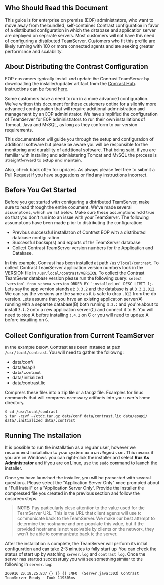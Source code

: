 <!--
title: "Configuring Contrast as a Distributed Deployment"
description: "Instructions for configuring TeamServer in a distributed fashion by separating the application/container from the database."
tags: "EOP distributed configuration database scalability"
-->

## Who Should Read this Document
This guide is for enterprise on premise (EOP) administrators, who want to move away from the bundled, self-contained Contrast configuration in favor of a distributed configuration in which the database and application server are deployed on separate servers. Most customers will not have this need of configuring a distributed TeamServer. Customers who fit this profile are likely running with 100 or more connected agents and are seeking greater performance and scalability. 

## About Distributing the Contrast Configuration
EOP customers typically install and update the Contrast TeamServer by downloading the installer/updater artifact from the [Contrast Hub](https://hub.contrastsecurity.com). Instructions can be found [here](admin_tsinstall.html#install).

Some customers have a need to run in a more advanced configuration. We've written this document for those customers opting for a slightly more advanced configuration that will require additional administration and management by an EOP administrator. We have simplified the configuration of TeamServer for EOP administrators to run their own installations of Tomcat, Java and MySQL, as long as they conform to our version requirements.

This documentation will guide you through the setup and configuration of additional software but please be aware you will be responsible for the monitoring and durability of additional software.  That being said, if you are familiar with installing and administering Tomcat and MySQL the process is straightforward to setup and maintain.

Also, check back often for updates. As always please feel free to submit a Pull Request if you have suggestions or find any instructions incorrect.   

## Before You Get Started
Before you get started with configuring a distributed TeamServer, make sure to read through the entire document. We've made several assumptions, which we list below. Make sure these assumptions hold true so that you don't run into an issue with your TeamServer. The following assumptions have been made prior to distributing the configuration:

* Previous successful installation of Contrast EOP with a distributed database configuration.
* Successful backup(s) and exports of the TeamServer database.
* Collect Contrast TeamServer version numbers for the Application and Database. 

In this example, Contrast has been installed at path `/usr/local/contrast`. To collect Contrast TeamServer application version numbers look in the VERSION file in `/usr/local/contrast/VERSION`. To collect the Contrast TeamSever database version please run the following query: ``select `version` from schema_version ORDER BY `installed_on` DESC LIMIT 1;``. Lets say the app version stands at: `3.3.2` and the database is at `3.3.2.012`. We can say the versions are the same as it is safe to drop `.012` from the db version. Lets assume that you have an existing application server(A) running with a separate database(B) both running `3.3.2` and you're about to install `3.4.2` onto a new application server(C) and connect it to B. You will need to stop A before installing `3.4.2` on C or you will need to update A before installing on C.  

## Collect Configuration from Current TeamServer
In the example below, Contrast has been installed at path `/usr/local/contrast`.  You will need to gather the following:
* data/conf/
* data/esapi/
* data/.contrast
* data/.initialized
* data/contrast.lic

Compress these files into a zip file or a tar.gz file. Examples for linux commands that will compress necessary artifacts into your user's home directory.
```
$ cd /usr/local/contrast
$ tar -czvf ~/ctdc.tar.gz data/conf data/contrast.lic data/esapi/ data/.initialized data/.contrast
```

## Running The Installation
It is possible to run the installation as a regular user, however we recommend installation to your system as a *privileged* user.  This means if you are on Windows, you can right-click the installer and select **Run As Administrator** and if you are on Linux, use the ```sudo``` command to launch the installer.

Once you have launched the installer, you will be presented with several questions. Please select the "Application Server Only" once prompted about a "Full Install" or a "Application Server Only". Provide the installer the compressed file you created in the previous section and follow the onscreen steps.

> **NOTE:** Pay particularly close attention to the value used for the TeamServer URL. This is the URL that client agents will use to communicate back to the TeamServer. We make our best attempt to determine the hostname and pre-populate this value, but if the provided hostname is not resolvable by clients on the network, they won't be able to communicate back to the server.

After the installation is complete, the TeamServer will perform its initial configuration and can take 2-3 minutes to fully start up. You can check the status of start up by watching `server.log` and `contrast.log`. Once the server has started successfully you will see something similar to the following in `server.log`:
```
260916 20.18.25,837 {} {} {} INFO  (Server.java:303) Contrast TeamServer Ready - Took 119305ms
```
